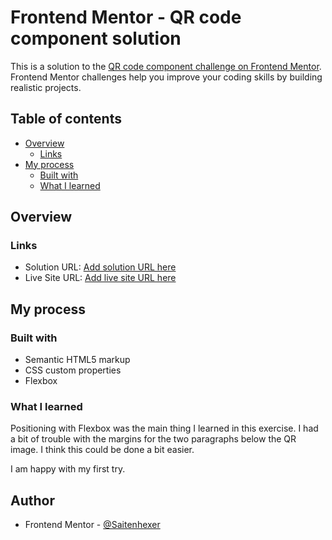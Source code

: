 # Frontend Mentor - QR code component solution

This is a solution to the [QR code component challenge on Frontend Mentor](https://www.frontendmentor.io/challenges/qr-code-component-iux_sIO_H). Frontend Mentor challenges help you improve your coding skills by building realistic projects.

## Table of contents

- [Overview](#overview)
  - [Links](#links)
- [My process](#my-process)
  - [Built with](#built-with)
  - [What I learned](#what-i-learned)

## Overview

### Links

- Solution URL: [Add solution URL here](https://your-solution-url.com)
- Live Site URL: [Add live site URL here](https://your-live-site-url.com)

## My process

### Built with

- Semantic HTML5 markup
- CSS custom properties
- Flexbox

### What I learned

Positioning with Flexbox was the main thing I learned in this exercise.
I had a bit of trouble with the margins for the two paragraphs below the QR image. I think this could be done a bit easier.

I am happy with my first try.

## Author

- Frontend Mentor - [@Saitenhexer](https://www.frontendmentor.io/profile/Saitenhexer)
